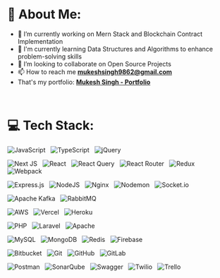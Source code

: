 
# 💫 About Me:
- 🔭 I’m currently working on Mern Stack and Blockchain Contract Implementation
- 🌱 I'm currently learning Data Structures and Algorithms to enhance problem-solving skills
- 👯 I’m looking to collaborate on Open Source Projects
- 📫 How to reach me **mukeshsingh9862@gmail.com**
- That's my portfolio: **[Mukesh Singh - Portfolio](https://msingh-portfolio.vercel.app/)**

&nbsp;
&nbsp;

# 💻 **Tech Stack:**
![JavaScript](https://img.shields.io/badge/javascript-%23323330.svg?style=for-the-badge&logo=javascript&logoColor=%23F7DF1E) &nbsp;   ![TypeScript](https://img.shields.io/badge/typescript-%23007ACC.svg?style=for-the-badge&logo=typescript&logoColor=white)  &nbsp;  ![jQuery](https://img.shields.io/badge/jquery-%230769AD.svg?style=for-the-badge&logo=jquery&logoColor=white) &nbsp; 

![Next JS](https://img.shields.io/badge/Next-black?style=for-the-badge&logo=next.js&logoColor=white) &nbsp; ![React](https://img.shields.io/badge/react-%2320232a.svg?style=for-the-badge&logo=react&logoColor=%2361DAFB) &nbsp;  ![React Query](https://img.shields.io/badge/-React%20Query-FF4154?style=for-the-badge&logo=react%20query&logoColor=white) &nbsp;  ![React Router](https://img.shields.io/badge/React_Router-CA4245?style=for-the-badge&logo=react-router&logoColor=white) &nbsp;  ![Redux](https://img.shields.io/badge/redux-%23593d88.svg?style=for-the-badge&logo=redux&logoColor=white) &nbsp;   ![Webpack](https://img.shields.io/badge/webpack-%238DD6F9.svg?style=for-the-badge&logo=webpack&logoColor=black) &nbsp; 

![Express.js](https://img.shields.io/badge/express.js-%23404d59.svg?style=for-the-badge&logo=express&logoColor=%2361DAFB) &nbsp; ![NodeJS](https://img.shields.io/badge/node.js-6DA55F?style=for-the-badge&logo=node.js&logoColor=white) &nbsp; ![Nginx](https://img.shields.io/badge/nginx-%23009639.svg?style=for-the-badge&logo=nginx&logoColor=white) &nbsp; ![Nodemon](https://img.shields.io/badge/NODEMON-%23323330.svg?style=for-the-badge&logo=nodemon&logoColor=%BBDEAD) &nbsp;  ![Socket.io](https://img.shields.io/badge/Socket.io-black?style=for-the-badge&logo=socket.io&badgeColor=010101) &nbsp; 

![Apache Kafka](https://img.shields.io/badge/Apache%20Kafka-000?style=for-the-badge&logo=apachekafka) &nbsp;  ![RabbitMQ](https://img.shields.io/badge/rabbitmq-FF6600?style=for-the-badge&logo=rabbitmq&logoColor=white) &nbsp; 

![AWS](https://img.shields.io/badge/AWS-%23FF9900.svg?style=for-the-badge&logo=amazon-aws&logoColor=white)  &nbsp; ![Vercel](https://img.shields.io/badge/vercel-%23000000.svg?style=for-the-badge&logo=vercel&logoColor=white) &nbsp;  ![Heroku](https://img.shields.io/badge/heroku-%23430098.svg?style=for-the-badge&logo=heroku&logoColor=white)  &nbsp;

![PHP](https://img.shields.io/badge/php-%23777BB4.svg?style=for-the-badge&logo=php&logoColor=white)  &nbsp;   ![Laravel](https://img.shields.io/badge/laravel-%23FF2D20.svg?style=for-the-badge&logo=laravel&logoColor=white) &nbsp;  ![Apache](https://img.shields.io/badge/apache-%23D42029.svg?style=for-the-badge&logo=apache&logoColor=white) &nbsp;  

![MySQL](https://img.shields.io/badge/mysql-4479A1.svg?style=for-the-badge&logo=mysql&logoColor=white) &nbsp;  ![MongoDB](https://img.shields.io/badge/MongoDB-%234ea94b.svg?style=for-the-badge&logo=mongodb&logoColor=white) &nbsp;  ![Redis](https://img.shields.io/badge/redis-%23DD0031.svg?style=for-the-badge&logo=redis&logoColor=white) &nbsp;  ![Firebase](https://img.shields.io/badge/firebase-a08021?style=for-the-badge&logo=firebase&logoColor=ffcd34) &nbsp; 

 ![Bitbucket](https://img.shields.io/badge/bitbucket-%230047B3.svg?style=for-the-badge&logo=bitbucket&logoColor=white) &nbsp;  ![Git](https://img.shields.io/badge/git-%23F05033.svg?style=for-the-badge&logo=git&logoColor=white)  &nbsp; ![GitHub](https://img.shields.io/badge/github-%23121011.svg?style=for-the-badge&logo=github&logoColor=white) &nbsp;  ![GitLab](https://img.shields.io/badge/gitlab-%23181717.svg?style=for-the-badge&logo=gitlab&logoColor=white) &nbsp; 
 
 
 ![Postman](https://img.shields.io/badge/Postman-FF6C37?style=for-the-badge&logo=postman&logoColor=white) &nbsp;  ![SonarQube](https://img.shields.io/badge/SonarQube-black?style=for-the-badge&logo=sonarqube&logoColor=4E9BCD) &nbsp;  ![Swagger](https://img.shields.io/badge/-Swagger-%23Clojure?style=for-the-badge&logo=swagger&logoColor=white) &nbsp;  ![Twilio](https://img.shields.io/badge/Twilio-F22F46?style=for-the-badge&logo=Twilio&logoColor=white)  &nbsp; ![Trello](https://img.shields.io/badge/Trello-%23026AA7.svg?style=for-the-badge&logo=Trello&logoColor=white)

